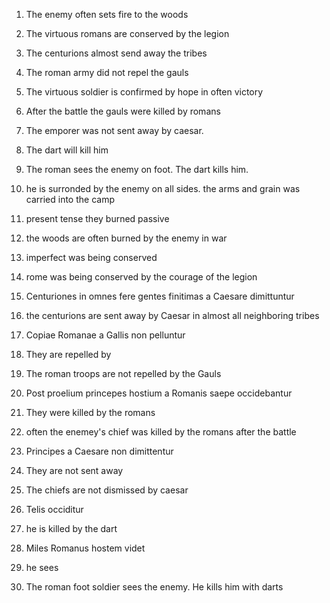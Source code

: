 1. The enemy often sets fire to the woods
2. The virtuous romans are conserved by the legion
3. The centurions almost send away the tribes
1. The roman army did not repel the gauls
1. The virtuous soldier is confirmed by hope in often victory
1. After the battle the gauls were killed by romans
7. The emporer was not sent away by caesar.
8. The dart will kill him
9. The roman sees the enemy on foot. The dart kills him.
1. he is surronded by the enemy on all sides. the arms and grain was carried into the camp 


1. present tense they burned passive
  1. the woods are often burned by the enemy in war
1. imperfect was being conserved
  1.  rome was being conserved by the courage of the legion
1. Centuriones in omnes fere gentes finitimas a Caesare dimittuntur
  1. the centurions are sent away by Caesar in almost all neighboring tribes
1. Copiae Romanae a Gallis non pelluntur
  1. They are repelled by 
  1. The roman troops are not repelled by the Gauls 
1. Post proelium princepes hostium a Romanis saepe occidebantur
  1. They were killed by the romans
  1. often the enemey's chief was killed by the romans after the battle
1. Principes a Caesare non dimittentur
  1. They are not sent away
  1. The chiefs are not dismissed by caesar
1. Telis occiditur 
  1. he is killed by the dart
1.  Miles Romanus hostem videt
  1. he sees
  1. The roman foot soldier sees the enemy. He kills him with darts
